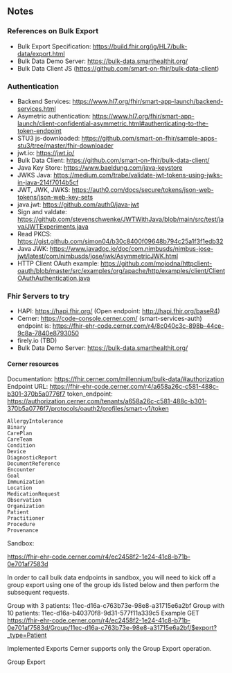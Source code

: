 Notes
-----



### References on Bulk Export
 
- Bulk Export Specification: https://build.fhir.org/ig/HL7/bulk-data/export.html
- Bulk Data Demo Server: https://bulk-data.smarthealthit.org/
- Bulk Data Client JS (https://github.com/smart-on-fhir/bulk-data-client)



### Authentication

- Backend Services: https://www.hl7.org/fhir/smart-app-launch/backend-services.html
- Asymetric authentication: https://www.hl7.org/fhir/smart-app-launch/client-confidential-asymmetric.html#authenticating-to-the-token-endpoint
- STU3 js-downloaded: https://github.com/smart-on-fhir/sample-apps-stu3/tree/master/fhir-downloader
- jwt.io: https://jwt.io/
- Bulk Data Client: https://github.com/smart-on-fhir/bulk-data-client/
- Java Key Store: https://www.baeldung.com/java-keystore
- JWKS Java: https://medium.com/trabe/validate-jwt-tokens-using-jwks-in-java-214f7014b5cf
- JWT, JWK, JWKS: https://auth0.com/docs/secure/tokens/json-web-tokens/json-web-key-sets
- java.jwt: https://github.com/auth0/java-jwt
- Sign and valdate: https://github.com/stevenschwenke/JWTWithJava/blob/main/src/test/java/JWTExperiments.java
- Read PKCS: https://gist.github.com/simon04/b30c8400f09648b794c25a1f3f1edb32
- Java JWK: https://www.javadoc.io/doc/com.nimbusds/nimbus-jose-jwt/latest/com/nimbusds/jose/jwk/AsymmetricJWK.html
- HTTP Client OAuth example: https://github.com/mojodna/httpclient-oauth/blob/master/src/examples/org/apache/http/examples/client/ClientOAuthAuthentication.java


### Fhir Servers to try

- HAPI: https://hapi.fhir.org/ (Open endpoint: http://hapi.fhir.org/baseR4)  
- Cerner: https://code-console.cerner.com/  (smart-services-auth)  endpoint is: https://fhir-ehr-code.cerner.com/r4/8c040c3c-898b-44ce-9c8a-7840e8793050
- firely.io (TBD)
- Bulk Data Demo Server: https://bulk-data.smarthealthit.org/



#### Cerner resources

Documentation: https://fhir.cerner.com/millennium/bulk-data/#authorization
Endpoint URL: https://fhir-ehr-code.cerner.com/r4/a658a26c-c581-488c-b301-370b5a0776f7
token_endpoint: https://authorization.cerner.com/tenants/a658a26c-c581-488c-b301-370b5a0776f7/protocols/oauth2/profiles/smart-v1/token


    AllergyIntolerance
    Binary
    CarePlan
    CareTeam
    Condition
    Device
    DiagnosticReport
    DocumentReference
    Encounter
    Goal
    Immunization
    Location
    MedicationRequest
    Observation
    Organization
    Patient
    Practitioner
    Procedure
    Provenance


Sandbox:

https://fhir-ehr-code.cerner.com/r4/ec2458f2-1e24-41c8-b71b-0e701af7583d




In order to call bulk data endpoints in sandbox, you will need to kick off a group export using one of the group ids listed below and then perform the subsequent requests.

Group with 3 patients: 11ec-d16a-c763b73e-98e8-a31715e6a2bf
Group with 10 patients: 11ec-d16a-b40370f8-9d31-577f11a339c5
Example
GET https://fhir-ehr-code.cerner.com/r4/ec2458f2-1e24-41c8-b71b-0e701af7583d/Group/11ec-d16a-c763b73e-98e8-a31715e6a2bf/$export?_type=Patient


Implemented Exports
Cerner supports only the Group Export operation.

Group Export
